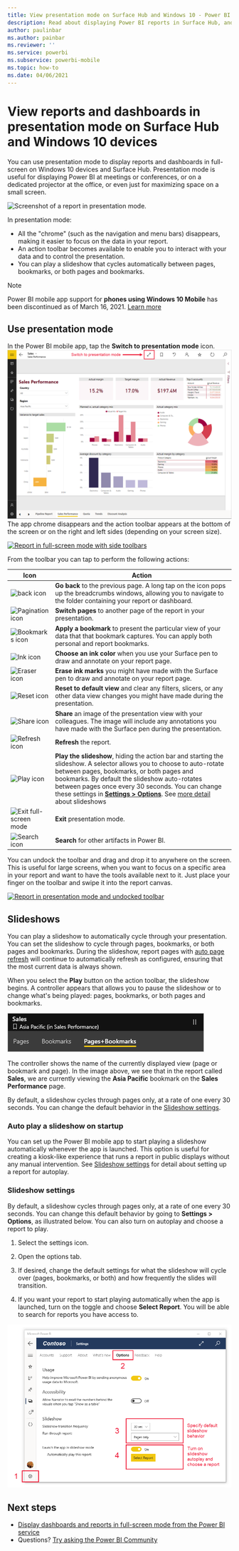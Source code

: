 ```yaml
---
title: View presentation mode on Surface Hub and Windows 10 - Power BI
description: Read about displaying Power BI reports in Surface Hub, and displaying Power BI dashboards, reports, and tiles in presentation mode on Windows 10 devices.
author: paulinbar
ms.author: painbar
ms.reviewer: ''
ms.service: powerbi
ms.subservice: powerbi-mobile
ms.topic: how-to
ms.date: 04/06/2021
---
```

# View reports and dashboards in presentation mode on Surface Hub and Windows 10 devices
You can use presentation mode to display reports and dashboards in full-screen on Windows 10 devices and Surface Hub. Presentation mode is useful for displaying Power BI at meetings or conferences, or on a dedicated projector at the office, or even just for maximizing space on a small screen.

![Screenshot of a report in presentation mode.](./media/mobile-windows-10-app-presentation-mode/power-bi-presentation-mode-2.png)

In presentation mode:
* All the "chrome" (such as the navigation and menu bars) disappears, making it easier to focus on the data in your report.
* An action toolbar becomes available to enable you to interact with your data and to control the presentation.
* You can play a slideshow that cycles automatically between pages, bookmarks, or both pages and bookmarks.

>[!NOTE]
>Power BI mobile app support for **phones using Windows 10 Mobile** has been discontinued as of March 16, 2021. [Learn more](/legal/powerbi/powerbi-mobile/power-bi-mobile-app-end-of-support-for-windows-phones-eol-reached)

## Use presentation mode
In the Power BI mobile app, tap the **Switch to presentation mode** icon.
![Full screen icon](././media/mobile-windows-10-app-presentation-mode/power-bi-full-screen-icon.png)
The app chrome disappears and the action toolbar appears at the bottom of the screen or on the right and left sides (depending on your screen size).

[![Report in full-screen mode with side toolbars](./media/mobile-windows-10-app-presentation-mode/power-bi-presentation-mode-toolbar.png)](./media/mobile-windows-10-app-presentation-mode/power-bi-presentation-mode-toolbar-expanded.png#lightbox)

From the toolbar you can tap to perform the following actions:

| Icon | Action |
|------|--------|
|![back icon](./media/mobile-windows-10-app-presentation-mode/power-bi-windows-10-presentation-back-icon.png)|**Go back** to the previous page. A long tap on the icon pops up the breadcrumbs windows, allowing you to navigate to the folder containing your report or dashboard.|
|![Pagination icon](./media/mobile-windows-10-app-presentation-mode/power-bi-windows-10-presentation-pages-icon.png)|**Switch pages** to another page of the report in your presentation.|
|![Bookmarks icon](./media/mobile-windows-10-app-presentation-mode/power-bi-windows-10-presentation-bookmarks-icon.png)|**Apply a bookmark** to present the particular view of your data that that bookmark captures. You can apply both personal and report bookmarks.|
|![Ink icon](./media/mobile-windows-10-app-presentation-mode/power-bi-windows-10-presentation-ink-icon.png)|**Choose an ink color** when you use your Surface pen to draw and annotate on your report page.|
|![Eraser icon](./media/mobile-windows-10-app-presentation-mode/power-bi-windows-10-presentation-eraser-icon.png)|**Erase ink marks** you might have made with the Surface pen to draw and annotate on your report page.          |
|![Reset icon](./media/mobile-windows-10-app-presentation-mode/power-bi-windows-10-presentation-reset-icon.png)|**Reset to default view** and clear any filters, slicers, or any other data view changes you might have made during the presentation.|
|![Share icon](./media/mobile-windows-10-app-presentation-mode/power-bi-windows-10-share-icon.png)|**Share** an image of the presentation view with your colleagues. The image will include any annotations you have made with the Surface pen during the presentation.|
|![Refresh icon](./media/mobile-windows-10-app-presentation-mode/power-bi-windows-10-presentation-refresh-icon.png)|**Refresh** the report.|
|![Play icon](./media/mobile-windows-10-app-presentation-mode/power-bi-windows-10-presentation-play-icon.png)|**Play the slideshow**, hiding the action bar and starting the slideshow. A selector allows you to choose to auto-rotate between pages, bookmarks, or both pages and bookmarks. By default the slideshow auto-rotates between pages once every 30 seconds. You can change these settings in [**Settings > Options**](#slideshow-settings). See [more detail](#slideshows) about slideshows|
|![Exit full-screen mode](./media/mobile-windows-10-app-presentation-mode/power-bi-windows-10-exit-full-screen-icon.png)|**Exit** presentation mode.|
|![Search icon](./media/mobile-windows-10-app-presentation-mode/power-bi-windows-10-presentation-search-icon.png)|**Search** for other artifacts in Power BI.|

You can undock the toolbar and drag and drop it to anywhere on the screen. This is useful for large screens, when you want to focus on a specific area in your report and want to have the tools available next to it. Just place your finger on the toolbar and swipe it into the report canvas.

[![Report in presentation mode and undocked toolbar](./media/mobile-windows-10-app-presentation-mode/power-bi-windows-10-presentation-drag-toolbar-2.png)](./media/mobile-windows-10-app-presentation-mode/power-bi-windows-10-presentation-drag-toolbar-2-expanded.png#lightbox)

## Slideshows

You can play a slideshow to automatically cycle through your presentation. You can set the slideshow to cycle through pages, bookmarks, or both pages and bookmarks. During the slideshow, report pages with [auto page refresh](../../create-reports/desktop-automatic-page-refresh.md) will continue to automatically refresh as configured, ensuring that the most current data is always shown.

When you select the **Play** button on the action toolbar, the slideshow begins. A controller appears that allows you to pause the slideshow or to change what's being played: pages, bookmarks, or both pages and bookmarks.

![Screenshot of slideshow selector](././media/mobile-windows-10-app-presentation-mode//power-bi-windows-10-slideshow-selector.png)

 The controller shows the name of the currently displayed view (page or bookmark and page). In the image above, we see that in the report called **Sales**, we are currently viewing the **Asia Pacific** bookmark on the **Sales Performance** page.

By default, a slideshow cycles through pages only, at a rate of one every 30 seconds. You can change the default behavior in the [Slideshow settings](#slideshow-settings).


### Auto play a slideshow on startup

You can set up the Power BI mobile app to start playing a slideshow automatically whenever the app is launched. This option is useful for creating a kiosk-like experience that runs a report in public displays without any manual intervention. See [Slideshow settings](#slideshow-settings) for detail about setting up a report for autoplay.

### Slideshow settings

By default, a slideshow cycles through pages only, at a rate of one every 30 seconds. You can change this default behavior by going to **Settings > Options**, as illustrated below. You can also turn on autoplay and choose a report to play.

1. Select the settings icon.

1. Open the options tab.

1. If desired, change the default settings for what the slideshow will cycle over (pages, bookmarks, or both) and how frequently the slides will transition.

1. If you want your report to start playing automatically when the app is launched, turn on the toggle and choose **Select Report**. You will be able to search for reports you have access to.

![Screenshot of slideshow settings](././media/mobile-windows-10-app-presentation-mode//power-bi-windows-10-slideshow-settings.png)

## Next steps
* [Display dashboards and reports in full-screen mode from the Power BI service](../end-user-focus.md)
* Questions? [Try asking the Power BI Community](https://community.powerbi.com/)